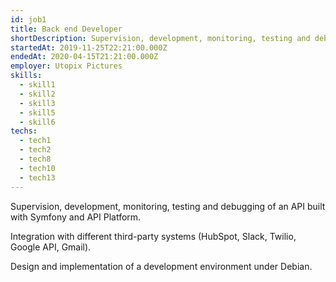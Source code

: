```yaml
---
id: job1
title: Back end Developer
shortDescription: Supervision, development, monitoring, testing and debugging of an API built with Symfony and API Platform. 
startedAt: 2019-11-25T22:21:00.000Z
endedAt: 2020-04-15T21:21:00.000Z
employer: Utopix Pictures
skills:
  - skill1
  - skill2
  - skill3
  - skill5
  - skill6
techs:
  - tech1
  - tech2
  - tech8
  - tech10
  - tech13
---
```

Supervision, development, monitoring, testing and debugging of an API built with Symfony and API Platform. 

Integration with different third-party systems (HubSpot, Slack, Twilio, Google API, Gmail).

Design and implementation of a development environment under Debian.

